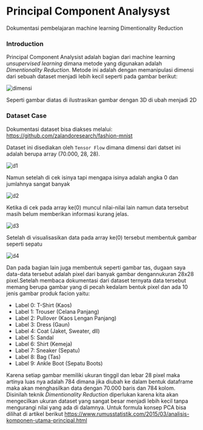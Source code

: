 # Principal Component Analysyst
Dokumentasi pembelajaran machine learning Dimentionality Reduction

### Introduction
Principal Component Analysist adalah bagian dari machine learning *unsupervised learning* dimana metode yang digunakan adalah *Dimentionality Reduction*. Metode ini adalah dengan memanipulasi dimensi dari sebuah dataset menjadi lebih kecil seperti pada gambar berikut:

![dimensi](https://user-images.githubusercontent.com/90812378/179361838-ca349d53-db80-451e-aa58-2bf2ced9f824.png)

Seperti gambar diatas di ilustrasikan gambar dengan 3D di ubah menjadi 2D

### Dataset Case
Dokumentasi dataset bisa diakses melalui: https://github.com/zalandoresearch/fashion-mnist

Dataset ini disediakan oleh `Tensor Flow` dimana dimensi dari datset ini adalah berupa array (70.000, 28, 28). 

![d1](https://user-images.githubusercontent.com/90812378/179361760-cdd7d1ab-ba82-42de-8fa0-78763f0227d3.png)

Namun setelah di cek isinya tapi mengapa isinya adalah angka 0 dan jumlahnya sangat banyak

![d2](https://user-images.githubusercontent.com/90812378/179361936-fa703dc4-6a04-4371-83a2-79fc7ee9dfae.png)

Ketika di cek pada array ke(0) muncul nilai-nilai lain namun data tersebut masih belum memberikan informasi kurang jelas.

![d3](https://user-images.githubusercontent.com/90812378/179362005-c40d9a49-aa8e-4808-9ced-a51260b9521d.png)

Setelah di visualisasikan data pada array ke(0) tersebut membentuk gambar seperti sepatu

![d4](https://user-images.githubusercontent.com/90812378/179362053-fff7a9a8-9692-4451-8e85-99f37a9cd497.png)

Dan pada bagian lain juga membentuk seperti gambar tas, dugaan saya data-data tersebut adalah pixel dari banyak gambar dengannukuran 28x28 pixel.Setelah membaca dokumentasi dari dataset ternyata data tersebut memang berupa gambar yang di pecah kedalam bentuk pixel dan ada 10 jenis gambar produk facion yaitu:
- Label 0: T-Shirt (Kaos)
- Label 1: Trouser (Celana Panjang)
- Label 2: Pullover (Kaos Lengan Panjang)
- Label 3: Dress (Gaun)
- Label 4: Coat (Jaket, Sweater, dll)
- Label 5: Sandal
- Label 6: Shirt (Kemeja)
- Label 7: Sneaker (Sepatu)
- Label 8: Bag (Tas)
- Label 9: Ankle Boot (Sepatu Boots)

Karena setiap gambar memiliki ukuran tinggil dan lebar 28 pixel maka artinya luas nya adalah 784 dimana jika diubah ke dalam bentuk dataframe maka akan menghasilkan data dengan 70.000 baris dan 784 kolom. Disinilah teknik *Dimentionality Reduction* diperlukan karena kita akan mengecilkan ukuran dataset yang sangat besar menjadi lebih kecil tanpa mengurangi nilai yang ada di dalamnya. Untuk formula konsep PCA bisa dilihat di artikel berikut https://www.rumusstatistik.com/2015/03/analisis-komponen-utama-principal.html



